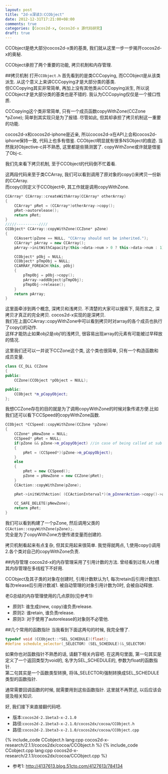 ```yaml
---
layout: post
title: "2d-x深读3:CCObject"
date: 2012-12-31T17:21:00+08:00
comments: true
categories: [Cocos2d-x, Cocos2d-x 源代码研究]
draft: true
---
```


CCObject是绝大部分cocos2d-x类的基类, 我们就从这里一步一步揭开cocos2d-x的奥秘.   

CCObject承担了两个重要的功能, 拷贝机制和内存管理.    

##拷贝机制
打开`CCObject.h` 首先看到的是类CCCopying, 而CCObject是从该类派生. 从这个意义上来讲CCCopying才是大部分类的基类.   
但CCCopying其实非常简单, 再加上没有其他类从CCCopying派生, 所以说CCObject才是大部分类的基类也是不错的. 我认为CCCopying仅仅是一个接口性质.   

CCCopying这个类非常简单, 只有一个成员函数copyWithZone(CCZone \*pZone); 简单到其实现只是为了报错. 尽管如此, 但其却承担了拷贝机制这一重要的功能.   

cocos2d-x和cocos2d-iphone是近亲, 所以cocos2d-x在API上会和cocos2d-iphone保持一致, 代码上也多有借鉴. CCObject明显就有很多NSObject的痕迹.
当然我对Objective-c并不熟悉, 这里都是些猜测罢了. copyWithZone或许就是借鉴了Obj-c.   

我们先来看下拷贝机制, 至于CCObject的代码倒不忙着看.   

<!--more-->
这两段代码来至于类CCArray, 我们可以看到调用了原对象的copy()来拷贝一份新的CCArray.  
而copy()则定义于CCObject中, 其工作就是调用copyWithZone.  

``` cpp CCArray
CCArray* CCArray::createWithArray(CCArray* otherArray)
{
    CCArray* pRet = (CCArray*)otherArray->copy();
    pRet->autorelease();
    return pRet;
}
/////----------////
CCObject* CCArray::copyWithZone(CCZone* pZone)
{
    CCAssert(pZone == NULL, "CCArray should not be inherited.");
    CCArray* pArray = new CCArray();
    pArray->initWithCapacity(this->data->num > 0 ? this->data->num : 1);

    CCObject* pObj = NULL;
    CCObject* pTmpObj = NULL;
    CCARRAY_FOREACH(this, pObj)
    {
        pTmpObj = pObj->copy();
        pArray->addObject(pTmpObj);
        pTmpObj->release();
    }
    return pArray;
}
```
这里面牵涉到两个概念, 深拷贝和浅拷贝. 不清楚的大家可以搜索下, 简而言之, 深拷贝才真正的完全拷贝. cocos2d-x实现的是深拷贝.   
我们在上面CCArray::copyWithZone中可以看到拷贝时对array的各个成员也执行了copy()的动作.   
这样才能防止如果obj2是obj1的浅拷贝, 很容易出现array的元素有可能被过早释放的情况.   

这里我们还可以一并说下CCZone这个类, 这个类也很简单, 只有一个构造函数和成员变量.   
``` cpp CCZone
class CC_DLL CCZone
{
public:
    CCZone(CCObject *pObject = NULL);

public:
    CCObject *m_pCopyObject;
};
```
我想CCZone存在的目的就是为了调用copyWithZone的时候对象传递方便.比如我们还可以看下CCSpeed的copyWithZone函数.   
``` cpp CCSpeed
CCObject *CCSpeed::copyWithZone(CCZone *pZone)
{
    CCZone* pNewZone = NULL;
    CCSpeed* pRet = NULL;
    if(pZone && pZone->m_pCopyObject) //in case of being called at sub class
    {
        pRet = (CCSpeed*)(pZone->m_pCopyObject);
    }
    else
    {
        pRet = new CCSpeed();
        pZone = pNewZone = new CCZone(pRet);
    }
    CCAction::copyWithZone(pZone);

    pRet->initWithAction( (CCActionInterval*)(m_pInnerAction->copy()->autorelease()) , m_fSpeed );
    
    CC_SAFE_DELETE(pNewZone);
    return pRet;
}
```
我们可以看到构建了一个pZone, 然后调用父类的`CCAction::copyWithZone(pZone);`.   
完全是为了copyWithZone方便传递变量而创建的.   

拷贝机制看起来有点复杂, 但其实用起来很简单. 我觉得就两点, 1,使用copy()调用 2.各个类对自己的copyWithZone负责.

##内存管理
cocos2d-x的内存管理采用了引用计数的方法. 曾经看到过有人吐槽其内存管理在多线程下不好用.   

CCObject及其子类的对象在创建时, 引用计数默认为1, 每次retain后引用计数加1. 每次release后引用计数减1.
被自动管理的对象引用计数为0时, 会被自动释放.

老G总结的内存管理使用的几点原则(见参考1):   
- 原则1: 谁生成(new, copy)谁负责release.   
- 原则2: 谁retain, 谁负责release.    
- 原则3: 对于使用了autorelease的对象则不必管他.   

##几个常用的函数指针
当我看到下面这两句的时候, 我完全懵了.   
``` cpp
typedef void (CCObject::*SEL_SCHEDULE)(float);
#define schedule_selector(_SELECTOR) (SEL_SCHEDULE)(&_SELECTOR)
``` 
如果你也对函数指针不熟悉的话, 请翻下相关内容吧.
在这两句里面, 第一句其实是定义了一个返回类型为void的, 名字为SEL\_SCHEDULE的, 参数为float的函数指针.   
第二句其实是一个函数类型转换, 将(&_SELECTOR)强制转换成SEL\_SCHEDULE类型的函数指针.   

通常需要回调函数的时候, 就需要用到这些函数指针. 这里就不再赘述, 以后应该会提及相关知识.   

好, 我们接下来直接翻代码吧.  


- 版本:`cocos2d-2.1beta3-x-2.1.0`
- 路径:`cocos2d-2.1beta3-x-2.1.0/cocos2dx/cocoa/CCObject.h`
- 路径:`cocos2d-2.1beta3-x-2.1.0/cocos2dx/cocoa/CCObject.cpp`


{% include_code CCobject\.h lang:cpp  cocos2d-x-research/2.1.1/cocos2dx/cocoa/CCObject.h %}
{% include_code CCobject\.cpp lang:cpp  cocos2d-x-research/2.1.1/cocos2dx/cocoa/CCObject.cpp %}

- 参考1: http://4137613.blog.51cto.com/4127613/784134
